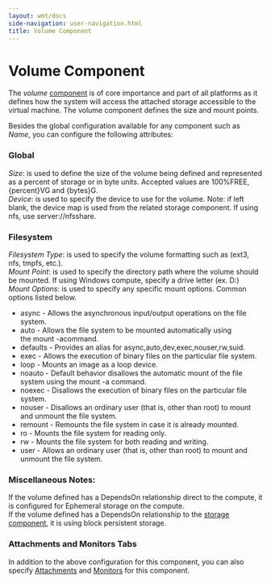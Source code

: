```yaml
---
layout: wmt/docs
side-navigation: user-navigation.html
title: Volume Component
---
```


# Volume Component

The _volume_ [component](./components.html) is of core importance and part of all platforms as it
defines how the system will access the attached storage accessible to the virtual machine. The volume component
defines the size and mount points.

Besides the global configuration available for any component such as _Name_, you can configure the
following attributes:

### Global
_Size_: is used to define the size of the volume being defined and represented as a percent of storage or in byte units.
 Accepted values are 100%FREE, {percent}VG and {bytes}G. <br>
_Device_: is used to specify the device to use for the volume.  Note: if left blank, the device map is used from the
related storage component. If using nfs, use server://nfsshare. <br>


### Filesystem
_Filesystem Type_: is used to specify the volume formatting such as (ext3, nfs, tmpfs, etc.).<br>
_Mount Point_: is used to specify the directory path where the volume should be mounted. If using Windows compute, specify a drive
letter (ex. D:)<br>
_Mount Options_: is used to specify any specific mount options. Common options listed below.
* async - Allows the asynchronous input/output operations on the file system.
* auto - Allows the file system to be mounted automatically using the mount -acommand.
* defaults - Provides an alias for async,auto,dev,exec,nouser,rw,suid.
* exec - Allows the execution of binary files on the particular file system.
* loop - Mounts an image as a loop device.
* noauto - Default behavior disallows the automatic mount of the file system using the mount -a command.
* noexec - Disallows the execution of binary files on the particular file system.
* nouser - Disallows an ordinary user (that is, other than root) to mount and unmount the file system.
* remount - Remounts the file system in case it is already mounted.
* ro - Mounts the file system for reading only.
* rw - Mounts the file system for both reading and writing.
* user - Allows an ordinary user (that is, other than root) to mount and unmount the file system.

### Miscellaneous Notes:
If the volume defined has a DependsOn relationship direct to the compute, it is configured for Ephemeral storage
on the compute. <br>
If the volume defined has a DependsOn relationship to the [storage component](./storage-component.html), it is using
block persistent storage. <br>


### Attachments and Monitors Tabs
In addition to the above configuration for this component, you can also specify [Attachments](./attachments.html) and
[Monitors](../operation/monitors.html) for this component.

